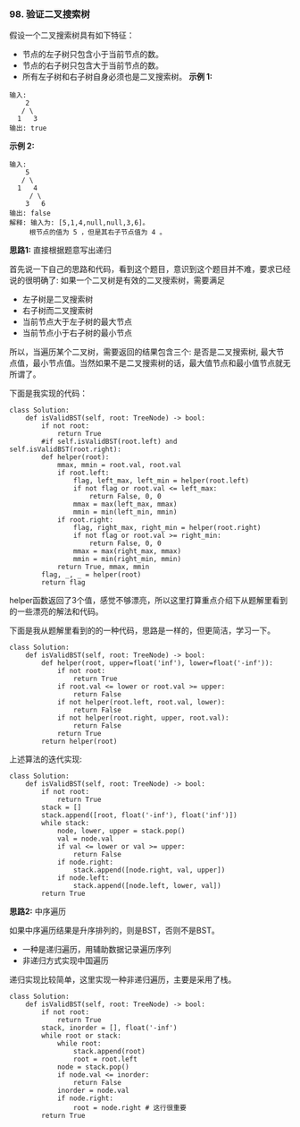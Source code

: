 ### 98. 验证二叉搜索树
假设一个二叉搜索树具有如下特征：

+ 节点的左子树只包含小于当前节点的数。
+ 节点的右子树只包含大于当前节点的数。
+ 所有左子树和右子树自身必须也是二叉搜索树。
**示例 1:**
```
输入:
    2
   / \
  1   3
输出: true
```
**示例 2:**
```
输入:
    5
   / \
  1   4
     / \
    3   6
输出: false
解释: 输入为: [5,1,4,null,null,3,6]。
     根节点的值为 5 ，但是其右子节点值为 4 。
```
**思路1:** 直接根据题意写出递归

首先说一下自己的思路和代码，看到这个题目，意识到这个题目并不难，要求已经说的很明确了: 如果一个二叉树是有效的二叉搜索树，需要满足
+ 左子树是二叉搜索树
+ 右子树而二叉搜索树
+ 当前节点大于左子树的最大节点
+ 当前节点小于右子树的最小节点

所以，当遍历某个二叉树，需要返回的结果包含三个: 是否是二叉搜索树, 最大节点值，最小节点值。当然如果不是二叉搜索树的话，最大值节点和最小值节点就无所谓了。

下面是我实现的代码：
```
class Solution:
    def isValidBST(self, root: TreeNode) -> bool:
        if not root:
            return True
        #if self.isValidBST(root.left) and self.isValidBST(root.right):
        def helper(root):
            mmax, mmin = root.val, root.val
            if root.left:
                flag, left_max, left_min = helper(root.left)
                if not flag or root.val <= left_max:
                    return False, 0, 0
                mmax = max(left_max, mmax)
                mmin = min(left_min, mmin)
            if root.right:
                flag, right_max, right_min = helper(root.right)
                if not flag or root.val >= right_min:
                    return False, 0, 0
                mmax = max(right_max, mmax)
                mmin = min(right_min, mmin)
            return True, mmax, mmin
        flag, _, _ = helper(root)
        return flag
```

helper函数返回了3个值，感觉不够漂亮，所以这里打算重点介绍下从题解里看到的一些漂亮的解法和代码。

下面是我从题解里看到的的一种代码，思路是一样的，但更简洁，学习一下。
```
class Solution:
    def isValidBST(self, root: TreeNode) -> bool:
        def helper(root, upper=float('inf'), lower=float('-inf')):
            if not root:
                return True
            if root.val <= lower or root.val >= upper:
                return False
            if not helper(root.left, root.val, lower):
                return False
            if not helper(root.right, upper, root.val):
                return False
            return True
        return helper(root)
```

上述算法的迭代实现:

```
class Solution:
    def isValidBST(self, root: TreeNode) -> bool:
        if not root:
            return True
        stack = []
        stack.append([root, float('-inf'), float('inf')])
        while stack:
            node, lower, upper = stack.pop()
            val = node.val
            if val <= lower or val >= upper:
                return False
            if node.right:
                stack.append([node.right, val, upper])
            if node.left:
                stack.append([node.left, lower, val])
        return True 
```


**思路2:** 中序遍历

如果中序遍历结果是升序排列的，则是BST，否则不是BST。

+ 一种是递归遍历，用辅助数据记录遍历序列
+ 非递归方式实现中国遍历

递归实现比较简单，这里实现一种非递归遍历，主要是采用了栈。

```
class Solution:
    def isValidBST(self, root: TreeNode) -> bool:
        if not root:
            return True
        stack, inorder = [], float('-inf')
        while root or stack:
            while root:
                stack.append(root)
                root = root.left
            node = stack.pop()
            if node.val <= inorder:
                return False
            inorder = node.val
            if node.right:
                root = node.right # 这行很重要
        return True
```


